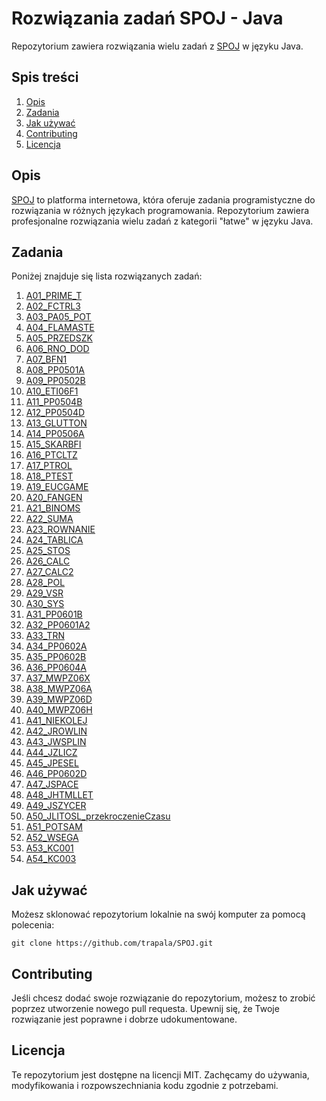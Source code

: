 # Rozwiązania zadań SPOJ - Java

Repozytorium zawiera rozwiązania wielu zadań z [SPOJ](https://pl.spoj.com/problems/latwe/) w języku Java.

## Spis treści

1. [Opis](#opis)
2. [Zadania](#zadania)
3. [Jak używać](#jak-używać)
4. [Contributing](#contributing)
5. [Licencja](#licencja)

## Opis

[SPOJ](https://pl.spoj.com/) to platforma internetowa, która oferuje zadania programistyczne do rozwiązania w różnych językach programowania. Repozytorium zawiera profesjonalne rozwiązania wielu zadań z kategorii "łatwe" w języku Java.

## Zadania

Poniżej znajduje się lista rozwiązanych zadań:

1. [A01_PRIME_T](https://pl.spoj.com/problems/PRIME_T/)
2. [A02_FCTRL3](https://pl.spoj.com/problems/FCTRL3/)
3. [A03_PA05_POT](https://pl.spoj.com/problems/PA05_POT/)
4. [A04_FLAMASTE](https://pl.spoj.com/problems/FLAMASTE/)
5. [A05_PRZEDSZK](https://pl.spoj.com/problems/PRZEDSZK/)
6. [A06_RNO_DOD](https://pl.spoj.com/problems/RNO_DOD/)
7. [A07_BFN1](https://pl.spoj.com/problems/BFN1/)
8. [A08_PP0501A](https://pl.spoj.com/problems/PP0501A/)
9. [A09_PP0502B](https://pl.spoj.com/problems/PP0502B/)
10. [A10_ETI06F1](https://pl.spoj.com/problems/ETI06F1/)
11. [A11_PP0504B](https://pl.spoj.com/problems/PP0504B/)
12. [A12_PP0504D](https://pl.spoj.com/problems/PP0504D/)
13. [A13_GLUTTON](https://pl.spoj.com/problems/GLUTTON/)
14. [A14_PP0506A](https://pl.spoj.com/problems/PP0506A/)
15. [A15_SKARBFI](https://pl.spoj.com/problems/SKARBFI/)
16. [A16_PTCLTZ](https://pl.spoj.com/problems/PTCLTZ/)
17. [A17_PTROL](https://pl.spoj.com/problems/PTROL/)
18. [A18_PTEST](https://pl.spoj.com/problems/PTEST/)
19. [A19_EUCGAME](https://pl.spoj.com/problems/EUCGAME/)
20. [A20_FANGEN](https://pl.spoj.com/problems/FANGEN/)
21. [A21_BINOMS](https://pl.spoj.com/problems/BINOMS/)
22. [A22_SUMA](https://pl.spoj.com/problems/SUMA/)
23. [A23_ROWNANIE](https://pl.spoj.com/problems/ROWNANIE/)
24. [A24_TABLICA](https://pl.spoj.com/problems/TABLICA/)
25. [A25_STOS](https://pl.spoj.com/problems/STOS/)
26. [A26_CALC](https://pl.spoj.com/problems/CALC/)
27. [A27_CALC2](https://pl.spoj.com/problems/CALC2/)
28. [A28_POL](https://pl.spoj.com/problems/POL/)
29. [A29_VSR](https://pl.spoj.com/problems/VSR/)
30. [A30_SYS](https://pl.spoj.com/problems/SYS/)
31. [A31_PP0601B](https://pl.spoj.com/problems/PP0601B/)
32. [A32_PP0601A2](https://pl.spoj.com/problems/PP0601A2/)
33. [A33_TRN](https://pl.spoj.com/problems/TRN/)
34. [A34_PP0602A](https://pl.spoj.com/problems/PP0602A/)
35. [A35_PP0602B](https://pl.spoj.com/problems/PP0602B/)
36. [A36_PP0604A](https://pl.spoj.com/problems/PP0604A/)
37. [A37_MWPZ06X](https://pl.spoj.com/problems/MWPZ06X/)
38. [A38_MWPZ06A](https://pl.spoj.com/problems/MWPZ06A/)
39. [A39_MWPZ06D](https://pl.spoj.com/problems/MWPZ06D/)
40. [A40_MWPZ06H](https://pl.spoj.com/problems/MWPZ06H/)
41. [A41_NIEKOLEJ](https://pl.spoj.com/problems/NIEKOLEJ/)
42. [A42_JROWLIN](https://pl.spoj.com/problems/JROWLIN/)
43. [A43_JWSPLIN](https://pl.spoj.com/problems/JWSPLIN/)
44. [A44_JZLICZ](https://pl.spoj.com/problems/JZLICZ/)
45. [A45_JPESEL](https://pl.spoj.com/problems/JPESEL/)
46. [A46_PP0602D](https://pl.spoj.com/problems/PP0602D/)
47. [A47_JSPACE](https://pl.spoj.com/problems/JSPACE/)
48. [A48_JHTMLLET](https://pl.spoj.com/problems/JHTMLLET/)
49. [A49_JSZYCER](https://pl.spoj.com/problems/JSZYCER/)
50. [A50_JLITOSL_przekroczenieCzasu](https://pl.spoj.com/problems/JLITOSL/)
51. [A51_POTSAM](https://pl.spoj.com/problems/POTSAM/)
52. [A52_WSEGA](https://pl.spoj.com/problems/WSEGA/)
53. [A53_KC001](https://pl.spoj.com/problems/KC001/)
54. [A54_KC003](https://pl.spoj.com/problems/KC003/)

## Jak używać

Możesz sklonować repozytorium lokalnie na swój komputer za pomocą polecenia:

```shell
git clone https://github.com/trapala/SPOJ.git
```

## Contributing

Jeśli chcesz dodać swoje rozwiązanie do repozytorium, możesz to zrobić poprzez utworzenie nowego pull requesta. Upewnij się, że Twoje rozwiązanie jest poprawne i dobrze udokumentowane.

## Licencja

Te repozytorium jest dostępne na licencji MIT. Zachęcamy do używania, modyfikowania i rozpowszechniania kodu zgodnie z potrzebami.
